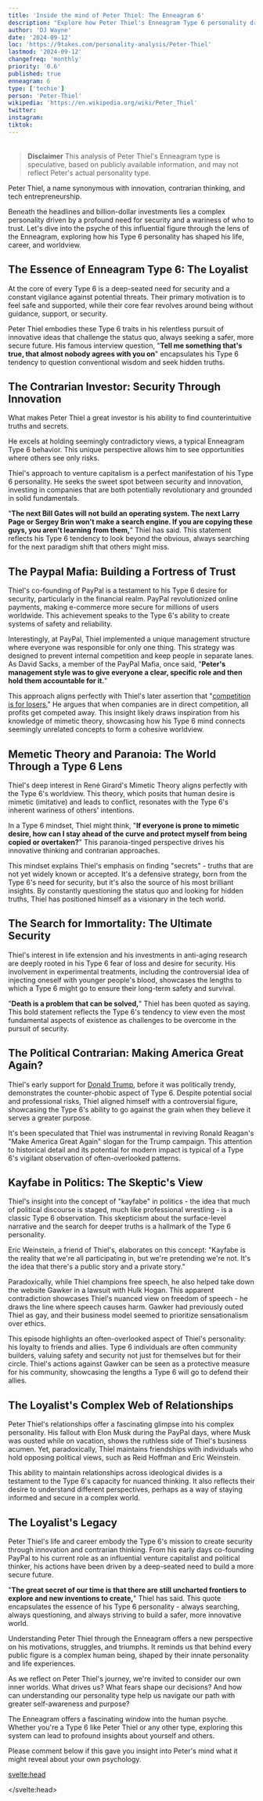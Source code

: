 ```yaml
---
title: 'Inside the mind of Peter Thiel: The Enneagram 6'
description: "Explore how Peter Thiel's Enneagram Type 6 personality drives his contrarian approach to tech, politics, and innovation in Silicon Valley and beyond."
author: 'DJ Wayne'
date: '2024-09-12'
loc: 'https://9takes.com/personality-analysis/Peter-Thiel'
lastmod: '2024-09-12'
changefreq: 'monthly'
priority: '0.6'
published: true
enneagram: 6
type: ['techie']
person: 'Peter-Thiel'
wikipedia: 'https://en.wikipedia.org/wiki/Peter_Thiel'
twitter:
instagram:
tiktok:
---
```


<script>
	import  PopCard  from "$lib/components/atoms/PopCard.svelte";
</script>
<div
	style="display: flex;
    justify-content: center;
    margin: 1rem 0;
	"
>
	<PopCard
		image={`/types/6s/${'Peter-Thiel'}.webp`}
		showIcon={false}
		enneagramType=""
		displayText="Peter Thiel"
		subtext=""
	/>
</div>

<!-- Sacks talking about peter not being a product guy https://youtu.be/TYA_vdHSD8w?si=uSJrtrrXTBIHk0E5&t=1757 -->

<!--
	upbringing/ childhood


 -->

> **Disclaimer** This analysis of Peter Thiel's Enneagram type is speculative, based on publicly available information, and may not reflect Peter's actual personality type.

 <p class="firstLetter">Peter Thiel, a name synonymous with innovation, contrarian thinking, and tech entrepreneurship.</p>

Beneath the headlines and billion-dollar investments lies a complex personality driven by a profound need for security and a wariness of who to trust. Let's dive into the psyche of this influential figure through the lens of the Enneagram, exploring how his Type 6 personality has shaped his life, career, and worldview.

## The Essence of Enneagram Type 6: The Loyalist

At the core of every Type 6 is a deep-seated need for security and a constant vigilance against potential threats. Their primary motivation is to feel safe and supported, while their core fear revolves around being without guidance, support, or security.

Peter Thiel embodies these Type 6 traits in his relentless pursuit of innovative ideas that challenge the status quo, always seeking a safer, more secure future. His famous interview question, "**Tell me something that's true, that almost nobody agrees with you on**" encapsulates his Type 6 tendency to question conventional wisdom and seek hidden truths.

## The Contrarian Investor: Security Through Innovation

What makes Peter Thiel a great investor is his ability to find counterintuitive truths and secrets.

He excels at holding seemingly contradictory views, a typical Enneagram Type 6 behavior. This unique perspective allows him to see opportunities where others see only risks.

Thiel's approach to venture capitalism is a perfect manifestation of his Type 6 personality. He seeks the sweet spot between security and innovation, investing in companies that are both potentially revolutionary and grounded in solid fundamentals.

"**The next Bill Gates will not build an operating system. The next Larry Page or Sergey Brin won't make a search engine. If you are copying these guys, you aren't learning from them,**" Thiel has said. This statement reflects his Type 6 tendency to look beyond the obvious, always searching for the next paradigm shift that others might miss.

## The Paypal Mafia: Building a Fortress of Trust

Thiel's co-founding of PayPal is a testament to his Type 6 desire for security, particularly in the financial realm. PayPal revolutionized online payments, making e-commerce more secure for millions of users worldwide. This achievement speaks to the Type 6's ability to create systems of safety and reliability.

Interestingly, at PayPal, Thiel implemented a unique management structure where everyone was responsible for only one thing. This strategy was designed to prevent internal competition and keep people in separate lanes. As David Sacks, a member of the PayPal Mafia, once said, "**Peter's management style was to give everyone a clear, specific role and then hold them accountable for it.**"

This approach aligns perfectly with Thiel's later assertion that "<a class="external-link" target="_blank" href="https://startupclass.samaltman.com/courses/lec05/" >competition is for losers.</a>" He argues that when companies are in direct competition, all profits get competed away. This insight likely draws inspiration from his knowledge of mimetic theory, showcasing how his Type 6 mind connects seemingly unrelated concepts to form a cohesive worldview.

## Memetic Theory and Paranoia: The World Through a Type 6 Lens

Thiel's deep interest in René Girard's Mimetic Theory aligns perfectly with the Type 6's worldview. This theory, which posits that human desire is mimetic (imitative) and leads to conflict, resonates with the Type 6's inherent wariness of others' intentions.

In a Type 6 mindset, Thiel might think, "**If everyone is prone to mimetic desire, how can I stay ahead of the curve and protect myself from being copied or overtaken?**" This paranoia-tinged perspective drives his innovative thinking and contrarian approaches.

This mindset explains Thiel's emphasis on finding "secrets" - truths that are not yet widely known or accepted. It's a defensive strategy, born from the Type 6's need for security, but it's also the source of his most brilliant insights. By constantly questioning the status quo and looking for hidden truths, Thiel has positioned himself as a visionary in the tech world.

## The Search for Immortality: The Ultimate Security

Thiel's interest in life extension and his investments in anti-aging research are deeply rooted in his Type 6 fear of loss and desire for security. His involvement in experimental treatments, including the controversial idea of injecting oneself with younger people's blood, showcases the lengths to which a Type 6 might go to ensure their long-term safety and survival.

"**Death is a problem that can be solved,**" Thiel has been quoted as saying. This bold statement reflects the Type 6's tendency to view even the most fundamental aspects of existence as challenges to be overcome in the pursuit of security.

## The Political Contrarian: Making America Great Again?

Thiel's early support for [Donald Trump](/personality-analysis/Donald-Trump), before it was politically trendy, demonstrates the counter-phobic aspect of Type 6. Despite potential social and professional risks, Thiel aligned himself with a controversial figure, showcasing the Type 6's ability to go against the grain when they believe it serves a greater purpose.

It's been speculated that Thiel was instrumental in reviving Ronald Reagan's "Make America Great Again" slogan for the Trump campaign. This attention to historical detail and its potential for modern impact is typical of a Type 6's vigilant observation of often-overlooked patterns.

## Kayfabe in Politics: The Skeptic's View

Thiel's insight into the concept of "kayfabe" in politics - the idea that much of political discourse is staged, much like professional wrestling - is a classic Type 6 observation. This skepticism about the surface-level narrative and the search for deeper truths is a hallmark of the Type 6 personality.

Eric Weinstein, a friend of Thiel's, elaborates on this concept: "Kayfabe is the reality that we're all participating in, but we're pretending we're not. It's the idea that there's a public story and a private story."

Paradoxically, while Thiel champions free speech, he also helped take down the website Gawker in a lawsuit with Hulk Hogan. This apparent contradiction showcases Thiel's nuanced view on freedom of speech - he draws the line where speech causes harm. Gawker had previously outed Thiel as gay, and their business model seemed to prioritize sensationalism over ethics.

This episode highlights an often-overlooked aspect of Thiel's personality: his loyalty to friends and allies. Type 6 individuals are often community builders, valuing safety and security not just for themselves but for their circle. Thiel's actions against Gawker can be seen as a protective measure for his community, showcasing the lengths a Type 6 will go to defend their allies.

## The Loyalist's Complex Web of Relationships

Peter Thiel's relationships offer a fascinating glimpse into his complex personality. His fallout with Elon Musk during the PayPal days, where Musk was ousted while on vacation, shows the ruthless side of Thiel's business acumen. Yet, paradoxically, Thiel maintains friendships with individuals who hold opposing political views, such as Reid Hoffman and Eric Weinstein.

This ability to maintain relationships across ideological divides is a testament to the Type 6's capacity for nuanced thinking. It also reflects their desire to understand different perspectives, perhaps as a way of staying informed and secure in a complex world.

## The Loyalist's Legacy

Peter Thiel's life and career embody the Type 6's mission to create security through innovation and contrarian thinking. From his early days co-founding PayPal to his current role as an influential venture capitalist and political thinker, his actions have been driven by a deep-seated need to build a more secure future.

"**The great secret of our time is that there are still uncharted frontiers to explore and new inventions to create,**" Thiel has said. This quote encapsulates the essence of his Type 6 personality - always searching, always questioning, and always striving to build a safer, more innovative world.

Understanding Peter Thiel through the Enneagram offers a new perspective on his motivations, struggles, and triumphs. It reminds us that behind every public figure is a complex human being, shaped by their innate personality and life experiences.

As we reflect on Peter Thiel's journey, we're invited to consider our own inner worlds. What drives us? What fears shape our decisions? And how can understanding our personality type help us navigate our path with greater self-awareness and purpose?

The Enneagram offers a fascinating window into the human psyche. Whether you're a Type 6 like Peter Thiel or any other type, exploring this system can lead to profound insights about yourself and others.

Please comment below if this gave you insight into Peter's mind what it might reveal about your own psychology.

<svelte:head>

<script type="application/ld+json">
{
  "@context": "http://schema.org",
  "@graph": [
    {
      "@type": "Article",
      "articleBody": "This article explores Peter Thiel's personality through the lens of Enneagram Type 6. Known for his contrarian thinking and innovative investments, Thiel embodies many characteristics of Type 6 personalities. The article discusses various aspects of Thiel's life, career, and worldview that demonstrate his Type 6 characteristics, including his search for security through innovation, his interest in mimetic theory, and his complex web of relationships in Silicon Valley.",
      "creator": {
        "@type": "Person",
        "name": "DJ Wayne",
        "sameAs": [
          "https://www.instagram.com/djwayne3/",
          "https://www.youtube.com/@djwayne3",
          "https://www.linkedin.com/in/davidtwayne/",
          "https://twitter.com/djwayne3"
        ]
      },
      "author": {
        "@type": "Person",
        "name": "DJ Wayne",
        "sameAs": [
          "https://www.instagram.com/djwayne3/",
          "https://www.youtube.com/@djwayne3",
          "https://www.linkedin.com/in/davidtwayne/",
          "https://twitter.com/djwayne3"
        ]
      },
      "dateModified": {
        "@type": "Date",
        "@value": "2024-09-12"
      },
      "datePublished": {
        "@type": "Date",
        "@value": "2024-09-12"
      },
      "description": "Explore how Peter Thiel's Enneagram Type 6 personality drives his contrarian approach to tech, politics, and innovation in Silicon Valley and beyond.",
      "headline": "Peter Thiel: The Enneagram 6 Shaping Silicon Valley",
      "image": {
        "@type": "ImageObject",
        "height": 900,
        "url": "https://9takes.com/types/6s/Peter-Thiel.webp",
        "width": 900
      },
      "mainEntityOfPage": {
        "@id": "https://9takes.com/personality-analysis/Peter-Thiel",
        "@type": "WebPage"
      },
      "mentions": {
        "@type": "Person",
        "name": "Peter Thiel",
        "sameAs": [
          "https://en.wikipedia.org/wiki/Peter_Thiel",
          "https://twitter.com/peterthiel"
        ]
      },
      "publisher": {
        "@type": "Organization",
        "sameAs": [
          "https://www.instagram.com/9takesdotcom/",
          "https://twitter.com/9takesdotcom"
        ],
        "logo": {
          "@type": "ImageObject",
          "url": "https://9takes.com/brand/darkRubix.png"
        },
        "name": "9takes"
      }
    },
    {
      "@type": "FAQPage",
      "mainEntity": [
        {
          "@type": "Question",
          "name": "Why is Peter Thiel considered an Enneagram Type 6?",
          "acceptedAnswer": {
            "@type": "Answer",
            "text": "Peter Thiel is seen as an Enneagram Type 6 due to his constant search for security, his contrarian thinking, and his ability to hold seemingly contradictory views. His innovative approach to investing and his interest in creating secure systems like PayPal align with the core characteristics of Type 6s."
          }
        },
        {
          "@type": "Question",
          "name": "How does Peter Thiel's Enneagram type influence his investment strategy?",
          "acceptedAnswer": {
            "@type": "Answer",
            "text": "As an Enneagram Type 6, Thiel's investment strategy is characterized by seeking counterintuitive truths and 'secrets'. He looks for innovative ideas that challenge the status quo while still providing a sense of security, reflecting the Type 6's desire for both safety and innovation."
          }
        },
        {
          "@type": "Question",
          "name": "What are some key traits of Peter Thiel that align with Enneagram Type 6?",
          "acceptedAnswer": {
            "@type": "Answer",
            "text": "Key traits of Peter Thiel aligning with Enneagram Type 6 include his contrarian thinking, his interest in mimetic theory, his focus on building secure systems, his complex web of relationships, and his ability to hold seemingly contradictory views."
          }
        },
        {
          "@type": "Question",
          "name": "How does Peter Thiel's interest in mimetic theory relate to his Enneagram type?",
          "acceptedAnswer": {
            "@type": "Answer",
            "text": "Thiel's interest in mimetic theory aligns with the Type 6's inherent wariness of others' intentions. It reflects his tendency to question conventional wisdom and seek hidden truths, which is characteristic of Type 6 personalities."
          }
        },
        {
          "@type": "Question",
          "name": "What is Peter Thiel's personality type?",
          "acceptedAnswer": {
            "@type": "Answer",
            "text": "Peter Thiel's personality is often described as an Enneagram Type 6, characterized by his search for security, contrarian thinking, and innovative approaches to business and technology. This type aligns with his investment strategy and worldview in Silicon Valley."
          }
        }
      ]
    }
  ]
}
</script>

</svelte:head>

<style lang="scss"></style>

